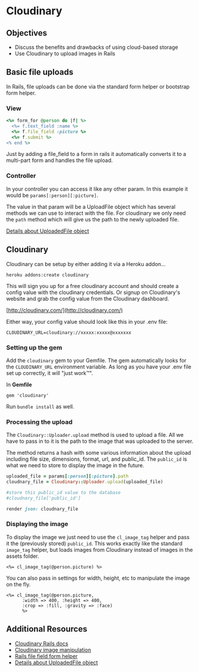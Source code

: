 # Cloudinary

## Objectives

* Discuss the benefits and drawbacks of using cloud-based storage
* Use Cloudinary to upload images in Rails

## Basic file uploads

In Rails, file uploads can be done via the standard form helper or bootstrap form helper.

### View

```ruby
<%= form_for @person do |f| %>
  <%= f.text_field :name %>
  <%= f.file_field :picture %>
  <%= f.submit %>
<% end %>
```

Just by adding a file\_field to a form in rails it automatically converts it to a multi-part form and handles the file upload.

### Controller

In your controller you can access it like any other param. In this example it would be `params[:person][:picture]`.

The value in that param will be a UploadFile object which has several methods we can use to interact with the file. For cloudinary we only need the `path` method which will give us the path to the newly uploaded file.

[Details about UploadedFile object](http://api.rubyonrails.org/classes/ActionDispatch/Http/UploadedFile.html)

## Cloudinary

Cloudinary can be setup by either adding it via a Heroku addon...

```text
heroku addons:create cloudinary
```

This will sign you up for a free cloudinary account and should create a config value with the cloudinary credentials. Or signup on Cloudinary's website and grab the config value from the Cloudinary dashboard.

[http://cloudinary.com/](http://cloudinary.com/)

Either way, your config value should look like this in your .env file:

```text
CLOUDINARY_URL=cloudinary://xxxxx:xxxxx@xxxxxxx
```

### Setting up the gem

Add the `cloudinary` gem to your Gemfile. The gem automatically looks for the `CLOUDINARY_URL` environment variable. As long as you have your .env file set up correctly, it will "just work™".

In **Gemfile**

```text
gem 'cloudinary'
```

Run `bundle install` as well.

### Processing the upload

The `Cloudinary::Uploader.upload` method is used to upload a file. All we have to pass in to it is the path to the image that was uploaded to the server.

The method returns a hash with some various information about the upload including file size, dimensions, format, url, and public\_id. The `public_id` is what we need to store to display the image in the future.

```ruby
uploaded_file = params[:person][:picture].path
cloudnary_file = Cloudinary::Uploader.upload(uploaded_file)

#store this public_id value to the database
#cloudnary_file['public_id']

render json: cloudnary_file
```

### Displaying the image

To display the image we just need to use the `cl_image_tag` helper and pass it the \(previously stored\) `public_id`. This works exactly like the standard `image_tag` helper, but loads images from Cloudinary instead of images in the assets folder.

```text
<%= cl_image_tag(@person.picture) %>
```

You can also pass in settings for width, height, etc to manipulate the image on the fly.

```text
<%= cl_image_tag(@person.picture,
      :width => 400, :height => 400,
      :crop => :fill, :gravity => :face)
      %>
```

## Additional Resources

* [Cloudinary Rails docs](http://cloudinary.com/documentation/rails_integration)
* [Cloudinary image manipulation](http://cloudinary.com/documentation/image_transformations)
* [Rails file field form helper](http://guides.rubyonrails.org/form_helpers.html#uploading-files)
* [Details about UploadedFile object](http://api.rubyonrails.org/classes/ActionDispatch/Http/UploadedFile.html)

